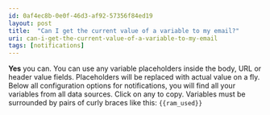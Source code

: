 ```yaml
---
id: 0af4ec8b-0e0f-46d3-af92-57356f84ed19
layout: post
title:  "Can I get the current value of a variable to my email?"
uri: can-i-get-the-current-value-of-a-variable-to-my-email
tags: [notifications]
---
```


**Yes** you can. You can use any variable placeholders inside the body, URL or header value fields. Placeholders will be
replaced with actual value on a fly. Below all configuration options for <wiki>notifications</wiki>, you will find all your 
variables from all data sources. Click on any to copy. Variables must be surrounded by pairs of curly braces 
like this: `{{ram_used}}`